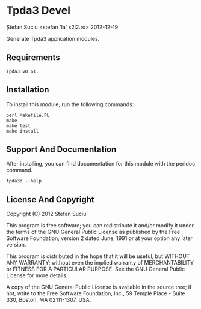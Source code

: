 Tpda3 Devel
===========
Ștefan Suciu <stefan 'la' s2i2.ro>
2012-12-19

Generate Tpda3 application modules.


Requirements
------------

    Tpda3 v0.61.

Installation
------------

To install this module, run the following commands:

    perl Makefile.PL
    make
    make test
    make install


Support And Documentation
-------------------------

After installing, you can find documentation for this module with the
perldoc command.

    tpda3d --help


License And Copyright
---------------------

Copyright (C) 2012 Stefan Suciu

This program is free software; you can redistribute it and/or modify
it under the terms of the GNU General Public License as published by
the Free Software Foundation; version 2 dated June, 1991 or at your option
any later version.

This program is distributed in the hope that it will be useful,
but WITHOUT ANY WARRANTY; without even the implied warranty of
MERCHANTABILITY or FITNESS FOR A PARTICULAR PURPOSE.  See the
GNU General Public License for more details.

A copy of the GNU General Public License is available in the source tree;
if not, write to the Free Software Foundation, Inc.,
59 Temple Place - Suite 330, Boston, MA 02111-1307, USA.
